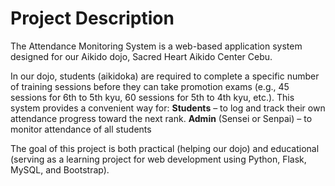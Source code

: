 # Project Description
The Attendance Monitoring System is a web-based application system
designed for our Aikido dojo, Sacred Heart Aikido Center Cebu.

In our dojo, students (aikidoka) are required to complete a specific number of training sessions before they can take promotion exams (e.g., 45 sessions for 6th to 5th kyu, 60 sessions for 5th to 4th kyu, etc.). This system provides a convenient way for:
**Students** – to log and track their own attendance progress toward the next rank.
**Admin** (Sensei or Senpai) – to monitor attendance of all students

The goal of this project is both practical (helping our dojo) and educational (serving as a learning project for web development using Python, Flask, MySQL, and Bootstrap).